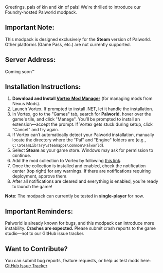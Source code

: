 Greetings, pals of kin and kin of pals! We're thrilled to introduce our Foundry-hosted Palworld modpack.

## Important Note:
This modpack is designed exclusively for the **Steam** version of Palworld. Other platforms (Game Pass, etc.) are not currently supported.

## Server Address:
Coming soon:tm:

## Installation Instructions:

1. **Download and Install [Vortex Mod Manager](https://www.nexusmods.com/about/vortex/)** (for managing mods from Nexus Mods).
2. Launch Vortex. If prompted to install .NET, let it handle the installation.
3. In Vortex, go to the "Games" tab, search for **Palworld**, hover over the game's tile, and click "Manage". You’ll be prompted to install an extension—accept the prompt. If Vortex gets stuck during setup, click "Cancel" and try again.
4. If Vortex can’t automatically detect your Palworld installation, manually locate the directory where the "Pal" and "Engine" folders are (e.g., `C:\SteamLibrary\steamapps\common\Palworld`).
5. Select **Steam** as your game store. Windows may ask for permission to continue.
6. Add the mod collection to Vortex by following [this link](https://next.nexusmods.com/palworld/collections/abwnwl).
7. Once the collection is installed and enabled, check the notification center (top right) for any warnings. If there are notifications requiring deployment, approve them.
8. After all notifications are cleared and everything is enabled, you’re ready to launch the game!

**Note:** The modpack can currently be tested in **single-player** for now.

## Important Reminders:
Palworld is already known for bugs, and this modpack can introduce more instability. **Crashes are expected.** Please submit crash reports to the game studio—not to our GitHub issue tracker.

## Want to Contribute?
You can submit bug reports, feature requests, or help us test mods here: [GitHub Issue Tracker](https://github.com/Pingu-Pox/dunworld/issues)
